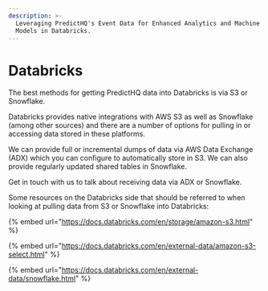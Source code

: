 ```yaml
---
description: >-
  Leveraging PredictHQ's Event Data for Enhanced Analytics and Machine Learning
  Models in Databricks.
---
```


# Databricks

The best methods for getting PredictHQ data into Databricks is via S3 or Snowflake.

Databricks provides native integrations with AWS S3 as well as Snowflake (among other sources) and there are a number of options for pulling in or accessing data stored in these platforms.

We can provide full or incremental dumps of data via AWS Data Exchange (ADX) which you can configure to automatically store in S3. We can also provide regularly updated shared tables in Snowflake.

Get in touch with us to talk about receiving data via ADX or Snowflake.

Some resources on the Databricks side that should be referred to when looking at pulling data from S3 or Snowflake into Databricks:

{% embed url="https://docs.databricks.com/en/storage/amazon-s3.html" %}

{% embed url="https://docs.databricks.com/en/external-data/amazon-s3-select.html" %}

{% embed url="https://docs.databricks.com/en/external-data/snowflake.html" %}
